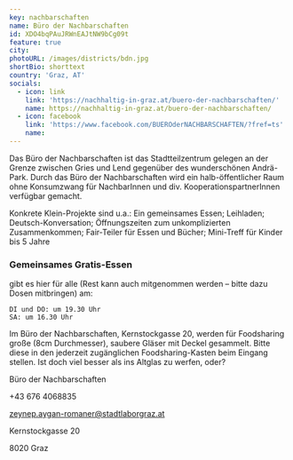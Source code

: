 ```yaml
---
key: nachbarschaften
name: Büro der Nachbarschaften
id: XDO4bqPAuJRWnEAJtNW9bCg09t
feature: true
city: 
photoURL: /images/districts/bdn.jpg
shortBio: shorttext
country: 'Graz, AT'
socials:
  - icon: link
    link: 'https://nachhaltig-in-graz.at/buero-der-nachbarschaften/'
    name: https://nachhaltig-in-graz.at/buero-der-nachbarschaften/
  - icon: facebook
    link: 'https://www.facebook.com/BUEROderNACHBARSCHAFTEN/?fref=ts'
    name: 
---
```

Das Büro der Nachbarschaften ist das Stadtteilzentrum gelegen an der Grenze zwischen Gries und Lend gegenüber des wunderschönen Andrä-Park. Durch das Büro der Nachbarschaften wird ein halb-öffentlicher Raum ohne Konsumzwang für NachbarInnen und div. KooperationspartnerInnen verfügbar gemacht.

Konkrete Klein-Projekte sind u.a.: Ein gemeinsames Essen; Leihladen; Deutsch-Konversation; Öffnungszeiten zum unkomplizierten Zusammenkommen; Fair-Teiler für Essen und Bücher; Mini-Treff für Kinder bis 5 Jahre

### Gemeinsames Gratis-Essen
 gibt es hier für alle (Rest kann auch mitgenommen werden – bitte dazu Dosen mitbringen) am:

    DI und DO: um 19.30 Uhr
    SA: um 16.30 Uhr

Im Büro der Nachbarschaften, Kernstockgasse 20, werden für Foodsharing große (8cm Durchmesser), saubere Gläser mit Deckel gesammelt. Bitte diese in den jederzeit zugänglichen Foodsharing-Kasten beim Eingang stellen. Ist doch viel besser als ins Altglas zu werfen, oder?

Büro der Nachbarschaften

+43 676 4068835

zeynep.aygan-romaner@stadtlaborgraz.at

Kernstockgasse 20

8020 Graz

